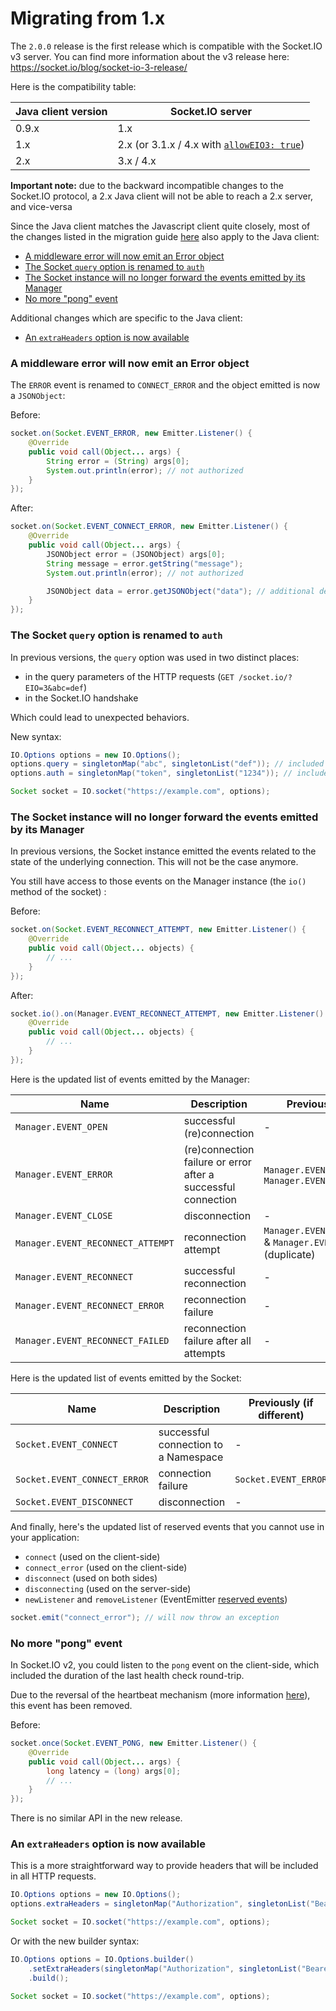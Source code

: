 # Migrating from 1.x

The `2.0.0` release is the first release which is compatible with the Socket.IO v3 server. You can find more information about the v3 release here: https://socket.io/blog/socket-io-3-release/

Here is the compatibility table:

| Java client version | Socket.IO server |
| -------------- | ---------------- |
| 0.9.x  | 1.x |
| 1.x    | 2.x (or 3.1.x / 4.x with [`allowEIO3: true`](https://socket.io/docs/v4/server-options/#alloweio3)) |
| 2.x    | 3.x / 4.x |

**Important note:** due to the backward incompatible changes to the Socket.IO protocol, a 2.x Java client will not be able to reach a 2.x server, and vice-versa

Since the Java client matches the Javascript client quite closely, most of the changes listed in the migration guide [here](https://socket.io/docs/v4/migrating-from-2-x-to-3-0) also apply to the Java client:

- [A middleware error will now emit an Error object](#A_middleware_error_will_now_emit_an_Error_object)
- [The Socket `query` option is renamed to `auth`](#The_Socket_query_option_is_renamed_to_auth)
- [The Socket instance will no longer forward the events emitted by its Manager](#The_Socket_instance_will_no_longer_forward_the_events_emitted_by_its_Manager)
- [No more "pong" event](#No_more_.E2.80.9Cpong.E2.80.9D_event)

Additional changes which are specific to the Java client:

- [An `extraHeaders` option is now available](#An_extraHeaders_option_is_now_available)

### A middleware error will now emit an Error object

The `ERROR` event is renamed to `CONNECT_ERROR` and the object emitted is now a `JSONObject`:

Before:

```java
socket.on(Socket.EVENT_ERROR, new Emitter.Listener() {
    @Override
    public void call(Object... args) {
        String error = (String) args[0];
        System.out.println(error); // not authorized
    }
});
```

After:

```java
socket.on(Socket.EVENT_CONNECT_ERROR, new Emitter.Listener() {
    @Override
    public void call(Object... args) {
        JSONObject error = (JSONObject) args[0];
        String message = error.getString("message");
        System.out.println(error); // not authorized

        JSONObject data = error.getJSONObject("data"); // additional details (optional)
    }
});
```


### The Socket `query` option is renamed to `auth`

In previous versions, the `query` option was used in two distinct places:

- in the query parameters of the HTTP requests (`GET /socket.io/?EIO=3&abc=def`)
- in the Socket.IO handshake

Which could lead to unexpected behaviors.

New syntax:

```java
IO.Options options = new IO.Options();
options.query = singletonMap("abc", singletonList("def")); // included in the query parameters
options.auth = singletonMap("token", singletonList("1234")); // included in the Socket.IO handshake

Socket socket = IO.socket("https://example.com", options);
```

### The Socket instance will no longer forward the events emitted by its Manager

In previous versions, the Socket instance emitted the events related to the state of the underlying connection. This will not be the case anymore.

You still have access to those events on the Manager instance (the `io()` method of the socket) :

Before:

```java
socket.on(Socket.EVENT_RECONNECT_ATTEMPT, new Emitter.Listener() {
    @Override
    public void call(Object... objects) {
        // ...
    }
});
```

After:

```java
socket.io().on(Manager.EVENT_RECONNECT_ATTEMPT, new Emitter.Listener() {
    @Override
    public void call(Object... objects) {
        // ...
    }
});
```

Here is the updated list of events emitted by the Manager:

| Name | Description | Previously (if different) |
| ---- | ----------- | ------------------------- |
| `Manager.EVENT_OPEN` | successful (re)connection | - |
| `Manager.EVENT_ERROR` | (re)connection failure or error after a successful connection | `Manager.EVENT_CONNECT_ERROR` & `Manager.EVENT_CONNECT_TIMEOUT` |
| `Manager.EVENT_CLOSE` | disconnection | - |
| `Manager.EVENT_RECONNECT_ATTEMPT` | reconnection attempt | `Manager.EVENT_RECONNECT_ATTEMPT` & `Manager.EVENT_RECONNECTING` (duplicate) |
| `Manager.EVENT_RECONNECT` | successful reconnection | - |
| `Manager.EVENT_RECONNECT_ERROR` | reconnection failure | - |
| `Manager.EVENT_RECONNECT_FAILED` | reconnection failure after all attempts | - |

Here is the updated list of events emitted by the Socket:

| Name | Description | Previously (if different) |
| ---- | ----------- | ------------------------- |
| `Socket.EVENT_CONNECT` | successful connection to a Namespace | - |
| `Socket.EVENT_CONNECT_ERROR` | connection failure | `Socket.EVENT_ERROR` |
| `Socket.EVENT_DISCONNECT` | disconnection | - |


And finally, here's the updated list of reserved events that you cannot use in your application:

- `connect` (used on the client-side)
- `connect_error` (used on the client-side)
- `disconnect` (used on both sides)
- `disconnecting` (used on the server-side)
- `newListener` and `removeListener` (EventEmitter [reserved events](https://nodejs.org/api/events.html#events_event_newlistener))

```java
socket.emit("connect_error"); // will now throw an exception
```

### No more "pong" event

In Socket.IO v2, you could listen to the `pong` event on the client-side, which included the duration of the last health check round-trip.

Due to the reversal of the heartbeat mechanism (more information [here](https://socket.io/blog/engine-io-4-release/#Heartbeat-mechanism-reversal)), this event has been removed.

Before:

```java
socket.once(Socket.EVENT_PONG, new Emitter.Listener() {
    @Override
    public void call(Object... args) {
        long latency = (long) args[0];
        // ...
    }
});
```

There is no similar API in the new release.

### An `extraHeaders` option is now available

This is a more straightforward way to provide headers that will be included in all HTTP requests.

```java
IO.Options options = new IO.Options();
options.extraHeaders = singletonMap("Authorization", singletonList("Bearer abcd"));

Socket socket = IO.socket("https://example.com", options);
```

Or with the new builder syntax:

```java
IO.Options options = IO.Options.builder()
    .setExtraHeaders(singletonMap("Authorization", singletonList("Bearer abcd")))
    .build();

Socket socket = IO.socket("https://example.com", options);
```
